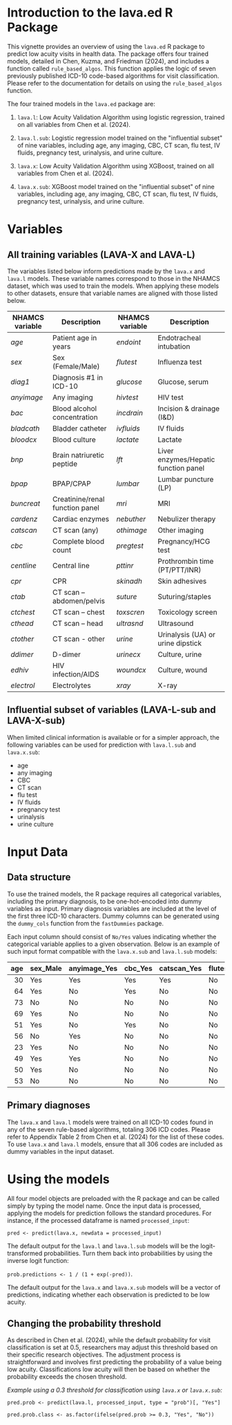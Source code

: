 
# Introduction to the lava.ed R Package

This vignette provides an overview of using the `lava.ed` R package to predict low acuity visits in health data. The package offers four trained models, detailed in Chen, Kuzma, and Friedman (2024), and includes a function called `rule_based_algos`. This function applies the logic of seven previously published ICD-10 code-based algorithms for visit classification. Please refer to the documentation for details on using the `rule_based_algos` function.

The four trained models in the `lava.ed` package are:

1. `lava.l`: Low Acuity Validation Algorithm using logistic regression, trained on all variables from Chen et al. (2024). 
2. `lava.l.sub`: Logistic regression model trained on the "influential subset" of nine variables, including age, any imaging, CBC, CT scan, flu test, IV fluids, pregnancy test, urinalysis, and urine culture.

3. `lava.x`: Low Acuity Validation Algorithm using XGBoost, trained on all variables from Chen et al. (2024). 
4. `lava.x.sub`: XGBoost model trained on the "influential subset" of nine variables, including age, any imaging, CBC, CT scan, flu test, IV fluids, pregnancy test, urinalysis, and urine culture.


# Variables

## All training variables (LAVA-X and LAVA-L)
The variables listed below inform predictions made by the `lava.x` and `lava.l` models. These variable names correspond to those in the NHAMCS dataset, which was used to train the models. When applying these models to other datasets, ensure that variable names are aligned with those listed below.

| NHAMCS variable | Description                     | NHAMCS variable | Description                          |
| --------------- | ------------------------------- | --------------- | ------------------------------------ |
| _age_           | Patient age in years            | _endoint_       | Endotracheal intubation              |
| _sex_           | Sex (Female/Male)               | _flutest_       | Influenza test                       |
| _diag1_         | Diagnosis #1 in ICD-10          | _glucose_       | Glucose, serum                       |
| _anyimage_      | Any imaging                     | _hivtest_       | HIV test                             |
| _bac_           | Blood alcohol concentration     | _incdrain_      | Incision & drainage (I&D)            |
| _bladcath_      | Bladder catheter                | _ivfluids_      | IV fluids                            |
| _bloodcx_       | Blood culture                   | _lactate_       | Lactate                              |
| _bnp_           | Brain natriuretic peptide       | _lft_           | Liver enzymes/Hepatic function panel |
| _bpap_          | BPAP/CPAP                       | _lumbar_        | Lumbar puncture (LP)                 |
| _buncreat_      | Creatinine/renal function panel | _mri_           | MRI                                  |
| _cardenz_       | Cardiac enzymes                 | _nebuther_      | Nebulizer therapy                    |
| _catscan_       | CT scan (any)                   | _othimage_      | Other imaging                        |
| _cbc_           | Complete blood count            | _pregtest_      | Pregnancy/HCG test                   |
| _centline_      | Central line                    | _pttinr_        | Prothrombin time (PT/PTT/INR)        |
| _cpr_           | CPR                             | _skinadh_       | Skin adhesives                       |
| _ctab_          | CT scan – abdomen/pelvis        | _suture_        | Suturing/staples                     |
| _ctchest_       | CT scan – chest                 | _toxscren_      | Toxicology screen                    |
| _cthead_        | CT scan – head                  | _ultrasnd_      | Ultrasound                           |
| _ctother_       | CT scan - other                 | _urine_         | Urinalysis (UA) or urine dipstick    |
| _ddimer_        | D-dimer                         | _urinecx_       | Culture, urine                       |
| _edhiv_         | HIV infection/AIDS              | _woundcx_       | Culture, wound                       |
| _electrol_      | Electrolytes                    | _xray_          | X-ray                                |

## Influential subset of variables (LAVA-L-sub and LAVA-X-sub)
When limited clinical information is available or for a simpler approach, the following variables can be used for prediction with `lava.l.sub` and `lava.x.sub`:

* age
* any imaging
* CBC
* CT scan
* flu test
* IV fluids
* pregnancy test
* urinalysis
* urine culture 


# Input Data

## Data structure
To use the trained models, the R package requires all categorical variables, including the primary diagnosis, to be one-hot-encoded into dummy variables as input. Primary diagnosis variables are included at the level of the first three ICD-10 characters. Dummy columns can be generated using the `dummy_cols` function from the `fastDummies` package.

Each input column should consist of `No/Yes` values indicating whether the categorical variable applies to a given observation. Below is an example of such input format compatible with the `lava.x.sub` and `lava.l.sub` models:

| age|sex_Male |anyimage_Yes |cbc_Yes |catscan_Yes |flutest_Yes |ivfluids_Yes |pregtest_Yes |urine_Yes |urinecx_Yes |
|---:|:--------|:------------|:-------|:-----------|:-----------|:------------|:------------|:---------|:-----------|
|  30|Yes      |Yes          |Yes     |Yes         |No          |Yes          |No           |No        |No          |
|  64|Yes      |No           |Yes     |No          |No          |No           |No           |Yes       |No          |
|  73|No       |No           |No      |No          |No          |No           |No           |No        |No          |
|  69|Yes      |No           |No      |No          |No          |No           |No           |No        |No          |
|  51|Yes      |No           |Yes     |No          |No          |Yes          |No           |No        |No          |
|  56|No       |Yes          |No      |No          |No          |No           |No           |No        |No          |
|  23|Yes      |No           |No      |No          |No          |No           |No           |No        |No          |
|  49|Yes      |Yes          |No      |No          |No          |No           |No           |No        |No          |
|  50|Yes      |No           |No      |No          |No          |No           |No           |No        |No          |
|  53|No       |No           |No      |No          |No          |No           |No           |No        |No          |

## Primary diagnoses
The `lava.x` and `lava.l` models were trained on all ICD-10 codes found in any of the seven rule-based algorithms, totaling 306 ICD codes. Please refer to Appendix Table 2 from Chen et al. (2024) for the list of these codes. To use `lava.x` and `lava.l` models, ensure that all 306 codes are included as dummy variables in the input dataset. 


# Using the models
All four model objects are preloaded with the R package and can be called simply by typing the model name. Once the input data is processed, applying the models for prediction follows the standard procedures. For instance, if the processed dataframe is named `processed_input`:

`pred <- predict(lava.x, newdata = processed_input)`

The default output for the `lava.l` and `lava.l.sub` models will be the logit-transformed probabilities. Turn them back into probabilities by using the inverse logit function:

`prob.predictions <- 1 / (1 + exp(-pred))`.

The default output for the `lava.x` and `lava.x.sub` models will be a vector of predictions, indicating whether each observation is predicted to be low acuity.


## Changing the probability threshold
As described in Chen et al. (2024), while the default probability for visit classification is set at 0.5, researchers may adjust this threshold based on their specific research objectives. The adjustment process is straightforward and involves first predicting the probability of a value being low acuity. Classifications low acuity will then be based on whether the probability exceeds the chosen threshold.

*Example using a 0.3 threshold for classification using `lava.x` or `lava.x.sub`:*

`pred.prob <- predict(lava.l, processed_input, type = "prob")[, "Yes"]`

`pred.prob.class <- as.factor(ifelse(pred.prob >= 0.3, "Yes", "No"))`
